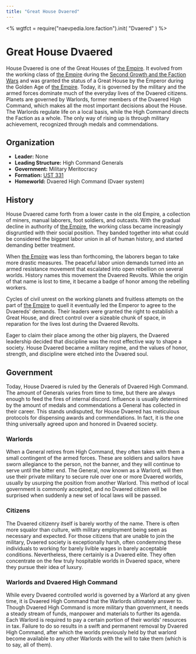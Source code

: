 ```yaml
---
title: "Great House Dvaered"
---
```

<%
wgtfct = require("naevpedia.lore.faction").init( "Dvaered" )
%>
<widget wgtfct />

# Great House Dvaered

House Dvaered is one of the Great Houses of [the Empire](lore/factions/empire).
It evolved from the working class of [the Empire](lore/factions/empire) during the [Second Growth and the Faction Wars](lore/history) and was granted the status of a Great House by the Emperor during the Golden Age of [the Empire](lore/factions/empire).
Today, it is governed by the military and the armed forces dominate much of the everyday lives of the Dvaered citizens.
Planets are governed by Warlords, former members of the Dvaered High Command, which makes all the most important decisions about the House.
The Warlords regulate life on a local basis, while the High Command directs the Faction as a whole.
The only way of rising up is through military achievement, recognized through medals and commendations.

## Organization

* **Leader:** None
* **Leading Structure:** High Command Generals
* **Government:** Military Meritocracy
* **Formation:** [UST 331](lore/history)
* **Homeworld:** Dvaered High Command (Dvaer system)

## History

House Dvaered came forth from a lower caste in the old Empire, a collection of miners, manual laborers, foot soldiers, and outcasts.
With the gradual decline in authority of [the Empire](lore/factions/empire), the working class became increasingly disgruntled with their social position.
They banded together into what could be considered the biggest labor union in all of human history, and started demanding better treatment.

When [the Empire](lore/factions/empire) was less than forthcoming, the laborers began to take more drastic measures.
The peaceful labor union demands turned into an armed resistance movement that escalated into open rebellion on several worlds.
History names this movement the Dvaered Revolts.
While the origin of that name is lost to time, it became a badge of honor among the rebelling workers.

Cycles of civil unrest on the working planets and fruitless attempts on the part of [the Empire](lore/factions/empire) to quell it eventually led the Emperor to agree to the Dvaereds' demands.
Their leaders were granted the right to establish a Great House, and direct control over a sizeable chunk of space, in reparation for the lives lost during the Dvaered Revolts.

Eager to claim their place among the other big players, the Dvaered leadership decided that discipline was the most effective way to shape a society.
House Dvaered became a military regime, and the values of honor, strength, and discipline were etched into the Dvaered soul.

## Government

Today, House Dvaered is ruled by the Generals of Dvaered High Command.
The amount of Generals varies from time to time, but there are always enough to feed the fires of internal discord.
Influence is usually determined by the amount of medals and commendations a General has collected in their career.
This stands undisputed, for House Dvaered has meticulous protocols for dispensing awards and commendations.
In fact, it is the one thing universally agreed upon and honored in Dvaered society.

### Warlords

When a General retires from High Command, they often takes with them a small contingent of the armed forces.
These are soldiers and sailors have sworn allegiance to the person, not the banner, and they will continue to serve until the bitter end.
The General, now known as a Warlord, will then use their private military to secure rule over one or more Dvaered worlds, usually by usurping the position from another Warlord.
This method of local government is commonly accepted, and no Dvaered citizen will be surprised when suddenly a new set of local laws will be passed.

### Citizens

The Dvaered citizenry itself is barely worthy of the name.
There is often more squalor than culture, with military employment being seen as necessary and expected.
For those citizens that are unable to join the military, Dvaered society is exceptionally harsh, often condemning these individuals to working for barely livible wages in barely acceptable conditions.
Nevertheless, there certainly is a Dvaered elite.
They often concentrate on the few truly hospitable worlds in Dvaered space, where they pursue their idea of luxury.

### Warlords and Dvaered High Command

While every Dvaered controlled world is governed by a Warlord at any given time, it is Dvaered High Command that the Warlords ultimately answer to.
Though Dvaered High Command is more military than government, it needs a steady stream of funds, manpower and materials to further its agenda.
Each Warlord is required to pay a certain portion of their worlds' resources in tax.
Failure to do so results in a swift and permanent removal by Dvaered High Command, after which the worlds previously held by that warlord become available to any other Warlords with the will to take them (which is to say, all of them).
